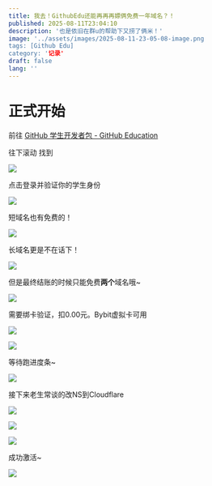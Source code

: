 ```yaml
---
title: 我去！GithubEdu还能再再再嫖俩免费一年域名？！
published: 2025-08-11T23:04:10
description: '也是依旧在群u的帮助下又捞了俩米！'
image: '../assets/images/2025-08-11-23-05-08-image.png
tags: [Github Edu]
category: '记录'
draft: false 
lang: ''
---
```


# 正式开始

前往 [GitHub 学生开发者包 - GitHub Education](https://education.github.com/pack)

往下滚动 找到

![](../assets/images/2025-08-11-23-05-40-107c27403a989dddcdd101180ee13509.png)

点击登录并验证你的学生身份

![](../assets/images/2025-08-11-23-05-55-72bea2d54c200e08fa652d3997adcf06.png)

短域名也有免费的！

![](../assets/images/2025-08-11-23-06-11-e4fe0a62548c9c69d32cb2a79176a52b.png)

长域名更是不在话下！

![](../assets/images/2025-08-11-23-06-23-b45ebff5a8fe5214bb0291d77cb3fa1e.png)

但是最终结账的时候只能免费**两个**域名哦~

![](../assets/images/2025-08-11-23-06-43-e67a6d8837878e07ef1b2bb5b8cb4d11.png)

需要绑卡验证，扣0.00元。Bybit虚拟卡可用

![](../assets/images/2025-08-11-23-07-06-bfaade641dbd1c125301195d4ad28bed.png)

![](../assets/images/2025-08-11-23-07-10-bdd91d31b4c3c388555faad961924cc0.jpg)

等待跑进度条~

![](../assets/images/2025-08-11-23-07-39-ea95cc5fbfc9ac8fcec2f90614d49d6a.png)

接下来老生常谈的改NS到Cloudflare

![](../assets/images/2025-08-11-23-07-56-85434553c9304a3f0a0ccc10accbef01.png)

![](../assets/images/2025-08-11-23-08-01-bd48e80dafba30f3e4a98a6bcae3f04e.png)

![](../assets/images/2025-08-11-23-08-05-6ae9ce6c4cc5332003ac8101653477b7.png)

成功激活~

![](../assets/images/2025-08-11-23-08-13-6ceb145115731817f2738c711359dc3f.png)
